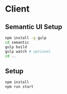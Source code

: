 # Client

## Semantic UI Setup

```bash
npm install -g gulp
cd semantic
gulp build
gulp watch # optional
cd ..
```

## Setup

```bash
npm install
npm run start
```